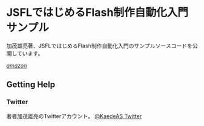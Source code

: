 JSFLではじめるFlash制作自動化入門 サンプル
============================
加茂雄亮著、JSFLではじめるFlash制作自動化入門のサンプルソースコードを公開しています。

*[amazon](http:/www.amazon.co.jp/dp/4798031038)*

Getting Help
------------
### Twitter
著者加茂雄亮のTwitterアカウント。
[@KaedeAS Twitter](http://www.twitter.com/appcelerator)

